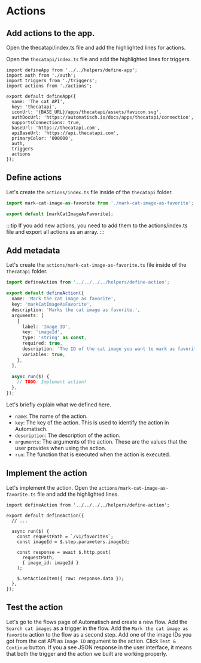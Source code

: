 # Actions

## Add actions to the app.

Open the thecatapi/index.ts file and add the highlighted lines for actions.

Open the `thecatapi/index.ts` file and add the highlighted lines for triggers.

```typescript{4,17}
import defineApp from '../../helpers/define-app';
import auth from './auth';
import triggers from './triggers';
import actions from './actions';

export default defineApp({
  name: 'The cat API',
  key: 'thecatapi',
  iconUrl: '{BASE_URL}/apps/thecatapi/assets/favicon.svg',
  authDocUrl: 'https://automatisch.io/docs/apps/thecatapi/connection',
  supportsConnections: true,
  baseUrl: 'https://thecatapi.com',
  apiBaseUrl: 'https://api.thecatapi.com',
  primaryColor: '000000',
  auth,
  triggers
  actions
});
```

## Define actions

Let's create the `actions/index.ts` file inside of the `thecatapi` folder.

```typescript
import mark-cat-image-as-favorite from './mark-cat-image-as-favorite';

export default [markCatImageAsFavorite];
```

:::tip
If you add new actions, you need to add them to the actions/index.ts file and export all actions as an array.
:::

## Add metadata

Let's create the `actions/mark-cat-image-as-favorite.ts` file inside of the `thecatapi` folder.

```typescript
import defineAction from '../../../../helpers/define-action';

export default defineAction({
  name: 'Mark the cat image as favorite',
  key: 'markCatImageAsFavorite',
  description: 'Marks the cat image as favorite.',
  arguments: [
    {
      label: 'Image ID',
      key: 'imageId',
      type: 'string' as const,
      required: true,
      description: 'The ID of the cat image you want to mark as favorite.',
      variables: true,
    },
  ],

  async run($) {
    // TODO: Implement action!
  },
});
```

Let's briefly explain what we defined here.

- `name`: The name of the action.
- `key`: The key of the action. This is used to identify the action in Automatisch.
- `description`: The description of the action.
- `arguments`: The arguments of the action. These are the values that the user provides when using the action.
- `run`: The function that is executed when the action is executed.

## Implement the action

Let's implement the action. Open the `actions/mark-cat-image-as-favorite.ts` file and add the highlighted lines.

```typescript{7-15}
import defineAction from '../../../../helpers/define-action';

export default defineAction({
  // ...

  async run($) {
    const requestPath = `/v1/favorites`;
    const imageId = $.step.parameters.imageId;

    const response = await $.http.post(
      requestPath,
      { image_id: imageId }
    );

    $.setActionItem({ raw: response.data });
  },
});
```

## Test the action

Let's go to the flows page of Automatisch and create a new flow. Add the `Search cat images` as a trigger in the flow. Add the `Mark the cat image as favorite` action to the flow as a second step. Add one of the image IDs you got from the cat API as `Image ID` argument to the action. Click `Test & Continue` button. If you a see JSON response in the user interface, it means that both the trigger and the action we built are working properly.
